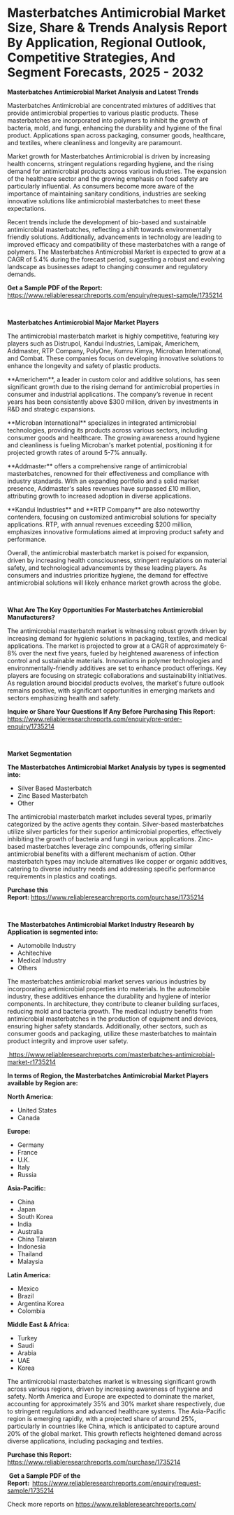 <p><h1>Masterbatches Antimicrobial Market Size, Share & Trends Analysis Report By Application, Regional Outlook, Competitive Strategies, And Segment Forecasts, 2025 - 2032</h1></p><p><strong>Masterbatches Antimicrobial Market Analysis and Latest Trends</strong></p>
<p><p>Masterbatches Antimicrobial are concentrated mixtures of additives that provide antimicrobial properties to various plastic products. These masterbatches are incorporated into polymers to inhibit the growth of bacteria, mold, and fungi, enhancing the durability and hygiene of the final product. Applications span across packaging, consumer goods, healthcare, and textiles, where cleanliness and longevity are paramount.</p><p>Market growth for Masterbatches Antimicrobial is driven by increasing health concerns, stringent regulations regarding hygiene, and the rising demand for antimicrobial products across various industries. The expansion of the healthcare sector and the growing emphasis on food safety are particularly influential. As consumers become more aware of the importance of maintaining sanitary conditions, industries are seeking innovative solutions like antimicrobial masterbatches to meet these expectations.</p><p>Recent trends include the development of bio-based and sustainable antimicrobial masterbatches, reflecting a shift towards environmentally friendly solutions. Additionally, advancements in technology are leading to improved efficacy and compatibility of these masterbatches with a range of polymers. The Masterbatches Antimicrobial Market is expected to grow at a CAGR of 5.4% during the forecast period, suggesting a robust and evolving landscape as businesses adapt to changing consumer and regulatory demands.</p></p>
<p><strong>Get a Sample PDF of the Report:&nbsp;</strong> <a href="https://www.reliableresearchreports.com/enquiry/request-sample/1735214?utm_campaign=2098&utm_medium=2&utm_source=Github&utm_content=ia&utm_term=25032025&utm_id=masterbatches-antimicrobial">https://www.reliableresearchreports.com/enquiry/request-sample/1735214</a></p>
<p>&nbsp;</p>
<p><strong>Masterbatches Antimicrobial Major Market Players</strong></p>
<p><p>The antimicrobial masterbatch market is highly competitive, featuring key players such as Distrupol, Kandui Industries, Lamipak, Americhem, Addmaster, RTP Company, PolyOne, Kumru Kimya, Microban International, and Combat. These companies focus on developing innovative solutions to enhance the longevity and safety of plastic products.</p><p>**Americhem**, a leader in custom color and additive solutions, has seen significant growth due to the rising demand for antimicrobial properties in consumer and industrial applications. The company’s revenue in recent years has been consistently above $300 million, driven by investments in R&D and strategic expansions.</p><p>**Microban International** specializes in integrated antimicrobial technologies, providing its products across various sectors, including consumer goods and healthcare. The growing awareness around hygiene and cleanliness is fueling Microban's market potential, positioning it for projected growth rates of around 5-7% annually.</p><p>**Addmaster** offers a comprehensive range of antimicrobial masterbatches, renowned for their effectiveness and compliance with industry standards. With an expanding portfolio and a solid market presence, Addmaster's sales revenues have surpassed £10 million, attributing growth to increased adoption in diverse applications.</p><p>**Kandui Industries** and **RTP Company** are also noteworthy contenders, focusing on customized antimicrobial solutions for specialty applications. RTP, with annual revenues exceeding $200 million, emphasizes innovative formulations aimed at improving product safety and performance.</p><p>Overall, the antimicrobial masterbatch market is poised for expansion, driven by increasing health consciousness, stringent regulations on material safety, and technological advancements by these leading players. As consumers and industries prioritize hygiene, the demand for effective antimicrobial solutions will likely enhance market growth across the globe.</p></p>
<p>&nbsp;</p>
<p><strong>What Are The Key Opportunities For Masterbatches Antimicrobial Manufacturers?</strong></p>
<p><p>The antimicrobial masterbatch market is witnessing robust growth driven by increasing demand for hygienic solutions in packaging, textiles, and medical applications. The market is projected to grow at a CAGR of approximately 6-8% over the next five years, fueled by heightened awareness of infection control and sustainable materials. Innovations in polymer technologies and environmentally-friendly additives are set to enhance product offerings. Key players are focusing on strategic collaborations and sustainability initiatives. As regulation around biocidal products evolves, the market's future outlook remains positive, with significant opportunities in emerging markets and sectors emphasizing health and safety.</p></p>
<p><strong>Inquire or Share Your Questions If Any Before Purchasing This Report:</strong> <a href="https://www.reliableresearchreports.com/enquiry/pre-order-enquiry/1735214?utm_campaign=2098&utm_medium=2&utm_source=Github&utm_content=ia&utm_term=25032025&utm_id=masterbatches-antimicrobial">https://www.reliableresearchreports.com/enquiry/pre-order-enquiry/1735214</a></p>
<p>&nbsp;</p>
<p><strong>Market Segmentation</strong></p>
<p><strong>The Masterbatches Antimicrobial Market Analysis by types is segmented into:</strong></p>
<p><ul><li>Silver Based Masterbatch</li><li>Zinc Based Masterbatch</li><li>Other</li></ul></p>
<p><p>The antimicrobial masterbatch market includes several types, primarily categorized by the active agents they contain. Silver-based masterbatches utilize silver particles for their superior antimicrobial properties, effectively inhibiting the growth of bacteria and fungi in various applications. Zinc-based masterbatches leverage zinc compounds, offering similar antimicrobial benefits with a different mechanism of action. Other masterbatch types may include alternatives like copper or organic additives, catering to diverse industry needs and addressing specific performance requirements in plastics and coatings.</p></p>
<p><strong>Purchase this Report:&nbsp;</strong><a href="https://www.reliableresearchreports.com/purchase/1735214?utm_campaign=2098&utm_medium=2&utm_source=Github&utm_content=ia&utm_term=25032025&utm_id=masterbatches-antimicrobial">https://www.reliableresearchreports.com/purchase/1735214</a></p>
<p>&nbsp;</p>
<p><strong>The Masterbatches Antimicrobial Market Industry Research by Application is segmented into:</strong></p>
<p><ul><li>Automobile Industry</li><li>Achitechive</li><li>Medical Industry</li><li>Others</li></ul></p>
<p><p>The masterbatches antimicrobial market serves various industries by incorporating antimicrobial properties into materials. In the automobile industry, these additives enhance the durability and hygiene of interior components. In architecture, they contribute to cleaner building surfaces, reducing mold and bacteria growth. The medical industry benefits from antimicrobial masterbatches in the production of equipment and devices, ensuring higher safety standards. Additionally, other sectors, such as consumer goods and packaging, utilize these masterbatches to maintain product integrity and improve user safety.</p></p>
<p><a href="https://www.reliableresearchreports.com/masterbatches-antimicrobial-market-r1735214?utm_campaign=2098&utm_medium=2&utm_source=Github&utm_content=ia&utm_term=25032025&utm_id=masterbatches-antimicrobial">&nbsp;https://www.reliableresearchreports.com/masterbatches-antimicrobial-market-r1735214</a></p>
<p><strong>In terms of Region, the Masterbatches Antimicrobial Market Players available by Region are:</strong></p>
<p>
    <p> <strong> North America: </strong>
        <ul>
            <li>United States</li>
            <li>Canada</li>
        </ul>
        </p> 
    <p> <strong> Europe: </strong>
        <ul>
            <li>Germany</li>
            <li>France</li>
            <li>U.K.</li>
            <li>Italy</li>
            <li>Russia</li>
        </ul>
        </p> 
    <p> <strong> Asia-Pacific: </strong>
        <ul>
            <li>China</li>
            <li>Japan</li>
            <li>South Korea</li>
            <li>India</li>
            <li>Australia</li>
            <li>China Taiwan</li>
            <li>Indonesia</li>
            <li>Thailand</li>
            <li>Malaysia</li>
        </ul>
        </p> 
    <p> <strong> Latin America: </strong>
        <ul>
            <li>Mexico</li>
            <li>Brazil</li>
            <li>Argentina Korea</li>
            <li>Colombia</li>
        </ul>
        </p> 
    <p> <strong> Middle East & Africa: </strong>
        <ul>
            <li>Turkey</li>
            <li>Saudi</li>
            <li>Arabia</li>
            <li>UAE</li>
            <li>Korea</li>
        </ul>
    </p>
    </p>
<p><p>The antimicrobial masterbatches market is witnessing significant growth across various regions, driven by increasing awareness of hygiene and safety. North America and Europe are expected to dominate the market, accounting for approximately 35% and 30% market share respectively, due to stringent regulations and advanced healthcare systems. The Asia-Pacific region is emerging rapidly, with a projected share of around 25%, particularly in countries like China, which is anticipated to capture around 20% of the global market. This growth reflects heightened demand across diverse applications, including packaging and textiles.</p></p>
<p><strong>Purchase this Report: </strong><a href="https://www.reliableresearchreports.com/purchase/1735214?utm_campaign=2098&utm_medium=2&utm_source=Github&utm_content=ia&utm_term=25032025&utm_id=masterbatches-antimicrobial">https://www.reliableresearchreports.com/purchase/1735214</a></p>
<p>&nbsp;<strong>Get a Sample PDF of the Report:&nbsp;&nbsp;</strong><a href="https://www.reliableresearchreports.com/enquiry/request-sample/1735214?utm_campaign=2098&utm_medium=2&utm_source=Github&utm_content=ia&utm_term=25032025&utm_id=masterbatches-antimicrobial">https://www.reliableresearchreports.com/enquiry/request-sample/1735214</a></p>
<p><strong></strong></p>
<p>Check more reports on <a href="https://www.reliableresearchreports.com/?utm_campaign=2098&utm_medium=2&utm_source=Github&utm_content=ia&utm_term=25032025&utm_id=masterbatches-antimicrobial">https://www.reliableresearchreports.com/</a></p>